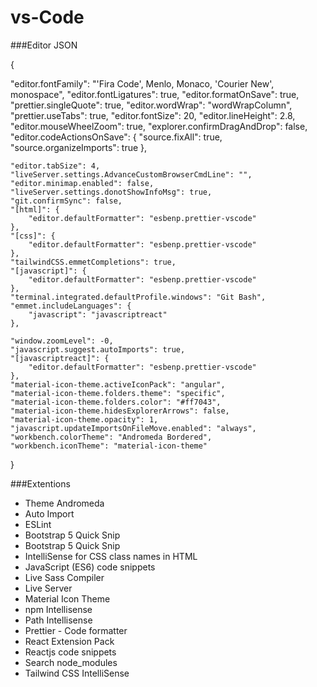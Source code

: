 # vs-Code
###Editor JSON



{

 
 
 
 
 
 "editor.fontFamily": "'Fira Code', Menlo, Monaco, 'Courier New', monospace",
	"editor.fontLigatures": true,
	"editor.formatOnSave": true,
	"prettier.singleQuote": true,
	"editor.wordWrap": "wordWrapColumn",
	"prettier.useTabs": true,
	"editor.fontSize": 20,
	"editor.lineHeight": 2.8,
	"editor.mouseWheelZoom": true,
	"explorer.confirmDragAndDrop": false,
	"editor.codeActionsOnSave": {
		"source.fixAll": true,
		"source.organizeImports": true
	},
	
	"editor.tabSize": 4,
	"liveServer.settings.AdvanceCustomBrowserCmdLine": "",
	"editor.minimap.enabled": false,
	"liveServer.settings.donotShowInfoMsg": true,
	"git.confirmSync": false,
	"[html]": {
		"editor.defaultFormatter": "esbenp.prettier-vscode"
	},
	"[css]": {
		"editor.defaultFormatter": "esbenp.prettier-vscode"
	},
	"tailwindCSS.emmetCompletions": true,
	"[javascript]": {
		"editor.defaultFormatter": "esbenp.prettier-vscode"
	},
	"terminal.integrated.defaultProfile.windows": "Git Bash",
	"emmet.includeLanguages": {
		"javascript": "javascriptreact"
	},

	"window.zoomLevel": -0,
	"javascript.suggest.autoImports": true,
	"[javascriptreact]": {
		"editor.defaultFormatter": "esbenp.prettier-vscode"
	},
	"material-icon-theme.activeIconPack": "angular",
	"material-icon-theme.folders.theme": "specific",
	"material-icon-theme.folders.color": "#ff7043",
	"material-icon-theme.hidesExplorerArrows": false,
	"material-icon-theme.opacity": 1,
	"javascript.updateImportsOnFileMove.enabled": "always",
	"workbench.colorTheme": "Andromeda Bordered",
	"workbench.iconTheme": "material-icon-theme"
}

###Extentions
- Theme Andromeda
- Auto Import
- ESLint
- Bootstrap 5 Quick Snip
- Bootstrap 5 Quick Snip
- IntelliSense for CSS class names in HTML
- JavaScript (ES6) code snippets
- Live Sass Compiler
- Live Server
- Material Icon Theme
- npm Intellisense
- Path Intellisense
- Prettier - Code formatter
- React Extension Pack
- Reactjs code snippets
- Search node_modules
- Tailwind CSS IntelliSense


